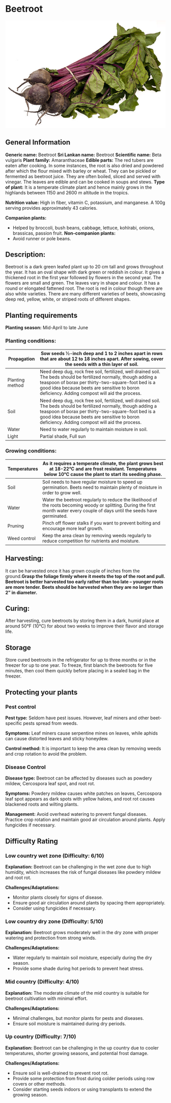 # Beetroot
![Beetroot.jpeg](../../assets/images/Beetroot.jpeg "Image - Evan Amos, Wikimedia Commons")

    
## General Information
**Generic name:** Beetroot
**Sri Lankan name:** Beetroot
**Scientific name:** Beta vulgaris
**Plant family:** Amaranthaceae
**Edible parts:** The red tubers are eaten after cooking. In some instances, the root is also dried and powdered after which the flour mixed with barley or wheat. They can be pickled or fermented as beetroot juice. They are often boiled, sliced and served with vinegar. The leaves are edible and can be cooked in soups and stews.
**Type of plant:** It is a temperate climate plant and hence mainly grows in the highlands between 1150 and 2600 m altitude in the tropics. 

**Nutrition value:** <update>High in fiber, vitamin C, potassium, and manganese. A 100g serving provides approximately 43 calories.</update>

**Companion plants:**
- Helped by broccoli, bush beans, cabbage, lettuce, kohlrabi, onions, brassicas, passion fruit.
**Non-companion plants:**
- Avoid runner or pole beans.

## Description:
Beetroot is a dark green leafed plant up to 20 cm tall and grows throughout the year. It has an oval shape with dark green or reddish in colour. It gives a thickened root in the first year followed by flowers in the second year. The flowers are small and green. The leaves vary in shape and colour. It has a round or elongated fattened root. The root is red in colour though there are also white varieties. There are many different varieties of beets, showcasing deep red, yellow, white, or striped roots of different shapes.

## Planting requirements
**Planting season:** Mid-April to late June

### Planting conditions:
| **Propagation** | Sow seeds ½-inch deep and 1 to 2 inches apart in rows that are about 12 to 18 inches apart. After sowing, cover the seeds with a thin layer of soil. |
|----|----|
| Planting method | Need deep dug, rock free soil, fertilized, well drained soil. The beds should be fertilized normally, though adding a teaspoon of borax per thirty-two-square-foot bed is a good idea because beets are sensitive to boron deficiency. Adding compost will aid the process. |
| Soil | Need deep dug, rock free soil, fertilized, well drained soil. The beds should be fertilized normally, though adding a teaspoon of borax per thirty-two-square-foot bed is a good idea because beets are sensitive to boron deficiency. Adding compost will aid the process. |
| Water | Need to water regularly to maintain moisture in soil. |
| Light | Partial shade, Full sun |

### Growing conditions:

| **Temperatures** | As it requires a temperate climate, the plant grows best at 18-22°C and are frost resistant. Temperatures below 10°C cause the plant to start its seeding phase. |
|----|----|
| Soil | Soil needs to have regular moisture to speed up germination. Beets need to maintain plenty of moisture in order to grow well. |
| Water | Water the beetroot regularly to reduce the likelihood of the roots becoming woody or splitting. During the first month water every couple of days until the seeds have germinated. |
| Pruning | <update>Pinch off flower stalks if you want to prevent bolting and encourage more leaf growth.</update> |
| Weed control | <update>Keep the area clean by removing weeds regularly to reduce competition for nutrients and moisture.</update> |

## Harvesting:
It can be harvested once it has grown couple of inches from the ground.**Grasp the foliage firmly where it meets the top of the root and pull. Beetroot is better harvested too early rather than too late – younger roots are more tender. Beets should be harvested when they are no larger than 2” in diameter.**

## Curing:
<update>After harvesting, cure beetroots by storing them in a dark, humid place at around 50°F (10°C) for about two weeks to improve their flavor and storage life.</update>

## Storage
<update>Store cured beetroots in the refrigerator for up to three months or in the freezer for up to one year. To freeze, first blanch the beetroots for five minutes, then cool them quickly before placing in a sealed bag in the freezer.</update>

## Protecting your plants
### Pest control
**Pest type:** Seldom have pest issues. However, leaf miners and other beet-specific pests spread from weeds.

**Symptoms:** <update>Leaf miners cause serpentine mines on leaves, while aphids can cause distorted leaves and sticky honeydew.</update>

**Control method:** It is important to keep the area clean by removing weeds and crop rotation to avoid the problem.
### Disease Control
**Disease type:** <update>Beetroot can be affected by diseases such as powdery mildew, Cercospora leaf spot, and root rot.</update>

**Symptoms:** <update>Powdery mildew causes white patches on leaves, Cercospora leaf spot appears as dark spots with yellow haloes, and root rot causes blackened roots and wilting plants.</update>

**Management:** <update>Avoid overhead watering to prevent fungal diseases. Practice crop rotation and maintain good air circulation around plants. Apply fungicides if necessary.</update>

## Difficulty Rating
### Low country wet zone (Difficulty: 6/10)
**Explanation:** Beetroot can be challenging in the wet zone due to high humidity, which increases the risk of fungal diseases like powdery mildew and root rot.

**Challenges/Adaptations:**
- Monitor plants closely for signs of disease.
- Ensure good air circulation around plants by spacing them appropriately.
- Consider using fungicides if necessary.
### Low country dry zone (Difficulty: 5/10)
**Explanation:** Beetroot grows moderately well in the dry zone with proper watering and protection from strong winds.

**Challenges/Adaptations:**
- Water regularly to maintain soil moisture, especially during the dry season.
- Provide some shade during hot periods to prevent heat stress.
### Mid country (Difficulty: 4/10)
**Explanation:** The moderate climate of the mid country is suitable for beetroot cultivation with minimal effort.

**Challenges/Adaptations:**
- Minimal challenges, but monitor plants for pests and diseases.
- Ensure soil moisture is maintained during dry periods.
### Up country (Difficulty: 7/10)
**Explanation:** Beetroot can be challenging in the up country due to cooler temperatures, shorter growing seasons, and potential frost damage.

**Challenges/Adaptations:**
- Ensure soil is well-drained to prevent root rot.
- Provide some protection from frost during colder periods using row covers or other methods.
- Consider starting seeds indoors or using transplants to extend the growing season.